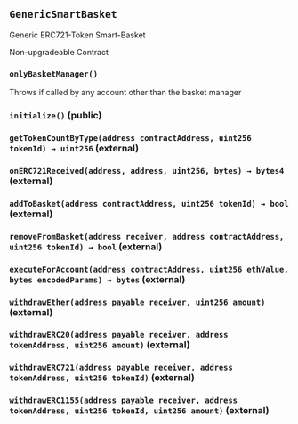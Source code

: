 ## `GenericSmartBasket`

Generic ERC721-Token Smart-Basket


Non-upgradeable Contract

### `onlyBasketManager()`



Throws if called by any account other than the basket manager


### `initialize()` (public)





### `getTokenCountByType(address contractAddress, uint256 tokenId) → uint256` (external)





### `onERC721Received(address, address, uint256, bytes) → bytes4` (external)





### `addToBasket(address contractAddress, uint256 tokenId) → bool` (external)





### `removeFromBasket(address receiver, address contractAddress, uint256 tokenId) → bool` (external)





### `executeForAccount(address contractAddress, uint256 ethValue, bytes encodedParams) → bytes` (external)





### `withdrawEther(address payable receiver, uint256 amount)` (external)





### `withdrawERC20(address payable receiver, address tokenAddress, uint256 amount)` (external)





### `withdrawERC721(address payable receiver, address tokenAddress, uint256 tokenId)` (external)





### `withdrawERC1155(address payable receiver, address tokenAddress, uint256 tokenId, uint256 amount)` (external)






